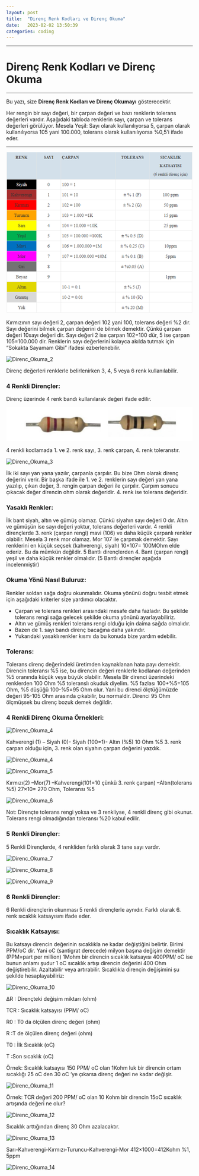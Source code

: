 ```yaml
---
layout: post
title:  "Direnç Renk Kodları ve Direnç Okuma"
date:   2023-02-02 13:50:39
categories: coding
---
```

---
# Direnç Renk Kodları ve Direnç Okuma
---
Bu yazı, size **Direnç Renk Kodları ve Direnç Okumayı** gösterecektir.

Her rengin bir sayı değeri, bir çarpan değeri ve bazı renklerin tolerans değerleri vardır. Aşağıdaki tabloda renklerin sayı, çarpan ve tolerans değerleri görülüyor. Mesela Yeşil: Sayı olarak kullanılıyorsa 5, çarpan olarak kullanılıyorsa 105 yani 100.000, tolerans olarak kullanılıyorsa %0,5’i ifade eder.
     
---

![Direnc_Okuma](https://raw.githubusercontent.com/imonur/blog/main/projects/images/direnc_okuma/direnc_okuma.png)

Kırmızının sayı değeri 2, çarpan değeri 102 yani 100, tolerans değeri %2 dir. Sayı değerini bilmek çarpan değerini de bilmek demektir. Çünkü çarpan değeri 10sayı değeri dir. Sayı değeri 2 ise çarpan 102=100 dür, 5 ise çarpan 105=100.000 dir. Renklerin sayı değerlerini kolayca akılda tutmak için “Sokakta Sayamam Gibi” ifadesi ezberlenebilir.

![Direnc_Okuma_2](https://raw.githubusercontent.com/imonur/blog/blob/main/projects/images/direnc_okuma/direnc_okuma2.png)

Direnç değerleri renklerle belirlenirken 3, 4, 5 veya 6 renk kullanılabilir.

### **4 Renkli Dirençler:**

Direnç üzerinde 4 renk bandı kullanılarak değeri ifade edilir.

![Direnc_Okuma_3](https://raw.githubusercontent.com/imonur/blog/main/projects/images/direnc_okuma/direnc.png)

4 renkli kodlamada 1. ve 2. renk sayı, 3. renk çarpan, 4. renk toleranstır.

![Direnc_Okuma_3](https://raw.githubusercontent.com/imonur/blog/blob/main/projects/images/direnc_okuma/direnc2.png)

İlk iki sayı yan yana yazılır, çarpanla çarpılır. Bu bize Ohm olarak direnç değerini verir. Bir başka ifade ile 1. ve 2. renklerin sayı değeri yan yana yazılıp, çıkan değer, 3. rengin çarpan değeri ile çarpılır. Çarpım sonucu çıkacak değer direncin ohm olarak değeridir. 4. renk ise tolerans değeridir.

### Yasaklı Renkler:

İlk bant siyah, altın ve gümüş olamaz. Çünkü siyahın sayı değeri 0 dır. Altın ve gümüşün ise sayı değeri yoktur, tolerans değerleri vardır. 4 renkli dirençlerde 3. renk (çarpan rengi) mavi (106) ve daha küçük çarpanlı renkler olabilir. Mesela 3 renk mor olamaz. Mor 107 ile çarpmak demektir. Sayı renklerini en küçük seçsek (kahverengi, siyah) 10×107= 100MOhm elde ederiz. Bu da mümkün değildir. 5 Bantlı dirençlerden 4. Bant (çarpan rengi) yeşil ve daha küçük renkler olmalıdır. (5 Bantlı dirençler aşağıda incelenmiştir)

### Okuma Yönü Nasıl Buluruz:

Renkler soldan sağa doğru okunmalıdır. Okuma yönünü doğru tesbit etmek için aşağıdaki kriterler size yardımcı olacaktır.

* Çarpan ve tolerans renkleri arasındaki mesafe daha fazladır. Bu şekilde tolerans rengi sağa gelecek şekilde okuma yönünü ayarlayabiliriz.
* Altın ve gümüş renkleri tolerans rengi olduğu için daima sağda olmalıdır.
* Bazen de 1. sayı bandı direnç bacağına daha yakındır.
* Yukarıdaki yasaklı renkler kısmı da bu konuda bize yardım edebilir.

### Tolerans:

Tolerans direnç değerindeki üretimden kaynaklanan hata payı demektir. Direncin toleransı %5 ise, bu direncin değeri renklerle kodlanan değerinden %5 oranında küçük veya büyük olabilir. Mesela Bir direnci üzerindeki renklerden 100 Ohm %5 toleranslı okuduk diyelim. %5 fazlası 100+%5=105 Ohm, %5 düşüğü 100-%5=95 Ohm olur. Yani bu direnci ölçtüğümüzde değeri 95-105 Ohm arasında çıkabilir, bu normaldir. Direnci 95 Ohm ölçmüşsek bu direnç bozuk demek değildir.

### 4 Renkli Direnç Okuma Örnekleri:

![Direnc_Okuma_4](https://raw.githubusercontent.com/imonur/blog/blob/main/projects/images/direnc_okuma/direnc3.png)

Kahverengi (1) – Siyah (0)- Siyah (100=1)- Altın (%5) 10 Ohm %5 3. renk çarpan olduğu için, 3. renk olan siyahın çarpan değerini yazdık.

![Direnc_Okuma_4](https://raw.githubusercontent.com/imonur/blog/blob/main/projects/images/direnc_okuma/direnc4.png)

![Direnc_Okuma_5](https://raw.githubusercontent.com/imonur/blog/blob/main/projects/images/direnc_okuma/direnc5.png)

Kırmızı(2) –Mor(7) –Kahverengi(101=10 çünkü 3. renk çarpan) –Altın(tolerans %5) 27×10= 270 Ohm, Toleransı %5

![Direnc_Okuma_6](https://raw.githubusercontent.com/imonur/blog/blob/main/projects/images/direnc_okuma/direnc6.png)

Not: Dirençte tolerans rengi yoksa ve 3 renkliyse, 4 renkli direnç gibi okunur. Tolerans rengi olmadığından toleransı %20 kabul edilir.

### 5 Renkli Dirençler:

5 Renkli Dirençlerde, 4 renkliden farklı olarak 3 tane sayı vardır.


![Direnc_Okuma_7](https://raw.githubusercontent.com/imonur/blog/blob/main/projects/images/direnc_okuma/direnc7.png)

![Direnc_Okuma_8](https://raw.githubusercontent.com/imonur/blog/blob/main/projects/images/direnc_okuma/direnc8.png)

![Direnc_Okuma_9](https://raw.githubusercontent.com/imonur/blog/blob/main/projects/images/direnc_okuma/direnc9.png)

### 6 Renkli Dirençler:

6 Renkli dirençlerin okunması 5 renkli dirençlerle aynıdır. Farklı olarak 6. renk sıcaklık katsayısını ifade eder.

### Sıcaklık Katsayısı:

Bu katsayı direncin değerinin sıcaklıkla ne kadar değiştiğini belirtir. Birimi PPM/oC dir. Yani oC (santigrat derecede) milyon başına değişim demektir (PPM=part per million) 1Mohm bir direncin sıcaklık katsayısı 400PPM/ oC ise bunun anlamı şudur 1 oC sıcaklık artışı direncin değerini 400 Ohm değiştirebilir. Azaltabilir veya artırabilir. Sıcaklıkla dirençin değişimini şu şekilde hesaplayabiliriz:

![Direnc_Okuma_10](https://raw.githubusercontent.com/imonur/blog/blob/main/projects/images/direnc_okuma/direnc10.png)

ΔR : Dirençteki değişim miktarı (ohm)

TCR : Sıcaklık katsayısı (PPM/ oC)

R0 : T0 da ölçülen direnç değeri (ohm)

R :T de ölçülen direnç değeri (ohm)

T0 : İlk Sıcaklık (oC)

T :Son sıcaklık (oC)

Örnek: Sıcaklık katsayısı 150 PPM/ oC olan 1Kohm luk bir direncin ortam sıcaklığı 25 oC den 30 oC ‘ye çıkarsa direnç değeri ne kadar değişir.

![Direnc_Okuma_11](https://raw.githubusercontent.com/imonur/blog/blob/main/projects/images/direnc_okuma/direnc11.png)

Örnek: TCR değeri 200 PPM/ oC olan 10 Kohm bir direncin 15oC sıcaklık artışında değeri ne olur?

![Direnc_Okuma_12](https://raw.githubusercontent.com/imonur/blog/blob/main/projects/images/direnc_okuma/direnc12.png)

Sıcaklık arttığından direnç 30 Ohm azalacaktır.

![Direnc_Okuma_13](https://raw.githubusercontent.com/imonur/blog/blob/main/projects/images/direnc_okuma/direnc13.png)

Sarı-Kahverengi-Kırmızı-Turuncu-Kahverengi-Mor 412×1000=412Kohm %1, 5ppm

![Direnc_Okuma_14](https://raw.githubusercontent.com/imonur/blog/blob/main/projects/images/direnc_okuma/direnc14.png)
